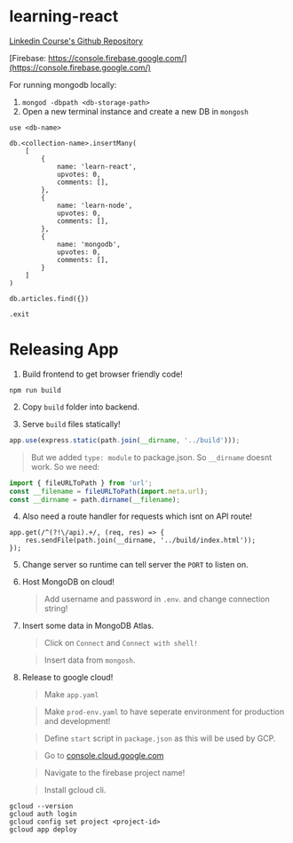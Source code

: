 # learning-react

[Linkedin Course's Github Repository](https://github.com/LinkedInLearning/react-creating-and-hosting-a-full-stack-site-3209140)

[Firebase: https://console.firebase.google.com/](https://console.firebase.google.com/)

For running mongodb locally:

1. `mongod -dbpath <db-storage-path>`
2. Open a new terminal instance and create a new DB in `mongosh`

```
use <db-name>
```

```
db.<collection-name>.insertMany(
    [
        {
            name: 'learn-react',
            upvotes: 0,
            comments: [],
        },
        {
            name: 'learn-node',
            upvotes: 0,
            comments: [],
        },
        {
            name: 'mongodb',
            upvotes: 0,
            comments: [],
        }
    ]
)
```

```
db.articles.find({})
```

```
.exit
```

# Releasing App

1. Build frontend to get browser friendly code!

```
npm run build
```

2. Copy `build` folder into backend.

3. Serve `build` files statically!

```js
app.use(express.static(path.join(__dirname, '../build')));
```

> But we added `type: module` to package.json. So `__dirname` doesnt work.
> So we need:

```js
import { fileURLToPath } from 'url';
const __filename = fileURLToPath(import.meta.url);
const __dirname = path.dirname(__filename);
```

4. Also need a route handler for requests which isnt on API route!

```
app.get(/^(?!\/api).+/, (req, res) => {
    res.sendFile(path.join(__dirname, '../build/index.html'));
});
```

5. Change server so runtime can tell server the `PORT` to listen on.

6. Host MongoDB on cloud!

    > Add username and password in `.env`. and change connection string!

7. Insert some data in MongoDB Atlas.

    > Click on `Connect` and `Connect with shell!`

    > Insert data from `mongosh`.

8. Release to google cloud!

    > Make `app.yaml`

    > Make `prod-env.yaml` to have seperate environment for production and development!

    > Define `start` script in `package.json` as this will be used by GCP.

    > Go to [console.cloud.google.com](console.cloud.google.com)

    > Navigate to the firebase project name!

    > Install gcloud cli.

```
gcloud --version
gcloud auth login
gcloud config set project <project-id>
gcloud app deploy
```
